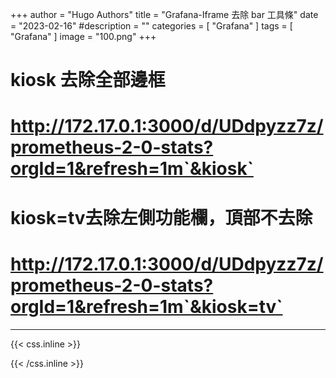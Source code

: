 +++
author = "Hugo Authors"
title = "Grafana-Iframe 去除 bar 工具條"
date = "2023-02-16"
#description = ""
categories = [
    "Grafana"
]
tags = [
    "Grafana"
]
image = "100.png"
+++

# kiosk 去除全部邊框

# http://172.17.0.1:3000/d/UDdpyzz7z/prometheus-2-0-stats?orgId=1&refresh=1m`&kiosk`

# kiosk=tv去除左側功能欄，頂部不去除

# http://172.17.0.1:3000/d/UDdpyzz7z/prometheus-2-0-stats?orgId=1&refresh=1m`&kiosk=tv`
   
***

{{< css.inline >}}
<style>
.emojify {
	font-family: Apple Color Emoji, Segoe UI Emoji, NotoColorEmoji, Segoe UI Symbol, Android Emoji, EmojiSymbols;
	font-size: 2rem;
	vertical-align: middle;
}
@media screen and (max-width:650px) {
  .nowrap {
    display: block;
    margin: 25px 0;
  }
}
</style>
{{< /css.inline >}}
